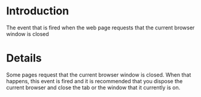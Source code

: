 # Introduction #

The event that is fired when the web page requests that the current browser window is closed


# Details #

Some pages request that the current browser window is closed. When that happens, this event is fired and it is recommended that you dispose the current browser and close the tab or the window that it currently is on.